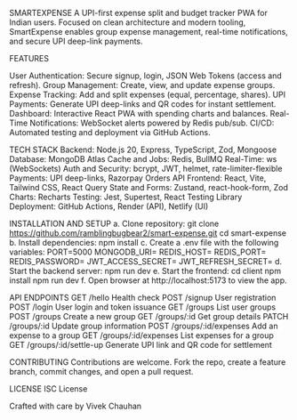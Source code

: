 SMARTEXPENSE
A UPI-first expense split and budget tracker PWA for Indian users. Focused on clean architecture and modern tooling, SmartExpense enables group expense management, real-time notifications, and secure UPI deep-link payments.


FEATURES

User Authentication: Secure signup, login, JSON Web Tokens (access and refresh).
Group Management: Create, view, and update expense groups.
Expense Tracking: Add and split expenses (equal, percentage, shares).
UPI Payments: Generate UPI deep-links and QR codes for instant settlement.
Dashboard: Interactive React PWA with spending charts and balances.
Real-Time Notifications: WebSocket alerts powered by Redis pub/sub.
CI/CD: Automated testing and deployment via GitHub Actions.



TECH STACK
Backend: Node.js 20, Express, TypeScript, Zod, Mongoose
Database: MongoDB Atlas
Cache and Jobs: Redis, BullMQ
Real-Time: ws (WebSockets)
Auth and Security: bcrypt, JWT, helmet, rate-limiter-flexible
Payments: UPI deep-links, Razorpay Orders API
Frontend: React, Vite, Tailwind CSS, React Query
State and Forms: Zustand, react-hook-form, Zod
Charts: Recharts
Testing: Jest, Supertest, React Testing Library
Deployment: GitHub Actions, Render (API), Netlify (UI)


INSTALLATION AND SETUP
a. Clone repository:
git clone https://github.com/ramblingbugbear2/smart-expense.git
cd smart-expense
b. Install dependencies:
npm install
c. Create a .env file with the following variables:
PORT=5000
MONGODB_URI=
REDIS_HOST=
REDIS_PORT=
REDIS_PASSWORD=
JWT_ACCESS_SECRET=
JWT_REFRESH_SECRET=
d. Start the backend server:
npm run dev
e. Start the frontend:
cd client
npm install
npm run dev
f. Open browser at http://localhost:5173 to view the app.


API ENDPOINTS
GET    /hello            Health check
POST   /signup           User registration
POST   /login            User login and token issuance
GET    /groups           List user groups
POST   /groups           Create a new group
GET    /groups/:id       Get group details
PATCH  /groups/:id       Update group information
POST   /groups/:id/expenses    Add an expense to a group
GET    /groups/:id/expenses    List expenses for a group
GET    /groups/:id/settle-up   Generate UPI link and QR code for settlement


CONTRIBUTING
Contributions are welcome. Fork the repo, create a feature branch, commit changes, and open a pull request.


LICENSE
ISC License


Crafted with care by Vivek Chauhan
